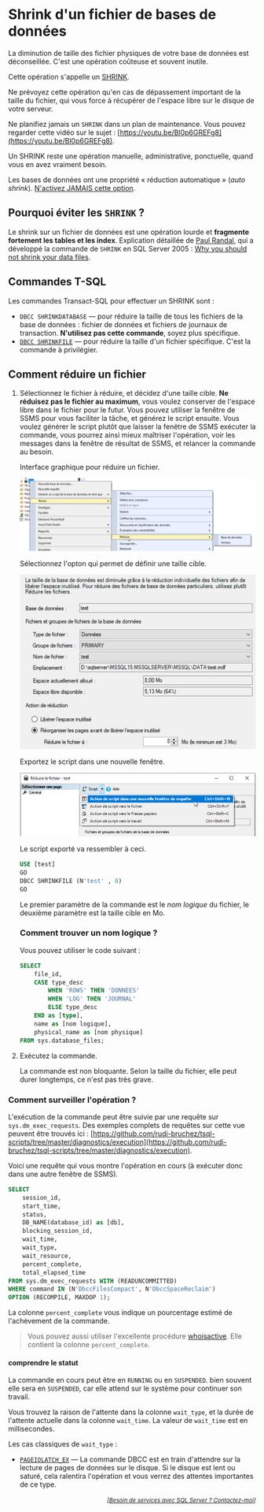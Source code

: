 # Shrink d'un fichier de bases de données

La diminution de taille des fichier physiques de votre base de données est déconseillée.
C'est une opération coûteuse et souvent inutile.

Cette opération s'appelle un [SHRINK](https://docs.microsoft.com/fr-fr/sql/relational-databases/databases/shrink-a-database).

Ne prévoyez cette opération qu'en cas de dépassement important de la taille du fichier, qui vous force à récupérer de l'espace libre sur le disque de votre serveur.

Ne planifiez jamais un `SHRINK` dans un plan de maintenance. Vous pouvez regarder cette vidéo sur le sujet : [https://youtu.be/Bl0p6GREFg8](https://youtu.be/Bl0p6GREFg8).

Un SHRINK reste une opération manuelle, administrative, ponctuelle, quand vous en avez vraiment besoin.

Les bases de données ont une propriété «&nbsp;réduction automatique&nbsp;» (*auto shrink*). [N'activez JAMAIS cette option](https://docs.microsoft.com/en-us/troubleshoot/sql/admin/considerations-autogrow-autoshrink).

## Pourquoi éviter les `SHRINK` ?

Le shrink sur un fichier de données est une opération lourde et **fragmente fortement les tables et les index**. Explication détaillée de [Paul Randal](https://www.sqlskills.com/about/paul-s-randal/), qui a développé la commande de `SHRINK` en SQL Server 2005 : [Why you should not shrink your data files](https://www.sqlskills.com/blogs/paul/why-you-should-not-shrink-your-data-files/).

## Commandes T-SQL

Les commandes Transact-SQL pour effectuer un SHRINK sont :

- `DBCC SHRINKDATABASE` &mdash; pour réduire la taille de tous les fichiers de la base de données : fichier de données et fichiers de journaux de transaction. **N'utilisez pas cette commande**, soyez plus spécifique.
- [`DBCC SHRINKFILE`](https://docs.microsoft.com/fr-fr/sql/t-sql/database-console-commands/dbcc-shrinkfile-transact-sql) &mdash; pour réduire la taille d'un fichier spécifique. C'est la commande à privilégier.

## Comment réduire un fichier

1. Sélectionnez le fichier à réduire, et décidez d'une taille cible. **Ne réduisez pas le fichier au maximum**, vous voulez conserver de l'espace libre dans le fichier pour le futur. Vous pouvez utiliser la fenêtre de SSMS pour vous faciliter la tâche, et générez le script ensuite. Vous voulez générer le script plutôt que laisser la fenêtre de SSMS exécuter la commande, vous pourrez ainsi mieux maîtriser l'opération, voir les messages dans la fenêtre de résultat de SSMS, et relancer la commande au besoin.

    Interface graphique pour réduire un fichier.
    
    ![réduction](shrink-database-file_media/shrink-database-file.01.png)
    
    Sélectionnez l'opton qui permet de définir une taille cible.

    ![réduction](shrink-database-file_media/shrink-database-file.02.png)
    
    Exportez le script dans une nouvelle fenêtre.

    ![réduction](shrink-database-file_media/shrink-database-file.03.png)
    
    Le script exporté va ressembler à ceci.
    
    ```sql
    USE [test]
    GO
    DBCC SHRINKFILE (N'test' , 8)
    GO
    ```

    Le premier paramètre de la commande est le *nom logique* du fichier, le deuxième paramètre est la taille cible en Mo.

    ### Comment trouver un nom logique ?

    Vous pouvez utiliser le code suivant :

    ```sql
    SELECT 
        file_id,
        CASE type_desc 
            WHEN 'ROWS' THEN 'DONNEES'
            WHEN 'LOG' THEN 'JOURNAL'
            ELSE type_desc
        END as [type],
        name as [nom logique],
        physical_name as [nom physique]
    FROM sys.database_files;
    ```

2. Exécutez la commande.

    La commande est non bloquante. Selon la taille du fichier, elle peut durer longtemps, ce n'est pas très grave.

### Comment surveiller l'opération ?

L'exécution de la commande peut être suivie par une requête sur `sys.dm_exec_requests`. Des exemples complets de requêtes sur cette vue peuvent être trouvés ici : [https://github.com/rudi-bruchez/tsql-scripts/tree/master/diagnostics/execution](https://github.com/rudi-bruchez/tsql-scripts/tree/master/diagnostics/execution).

Voici une requête qui vous montre l'opération en cours (à exécuter donc dans une autre fenêtre de SSMS).

```sql
SELECT 
    session_id,
    start_time,
    status,
    DB_NAME(database_id) as [db],
    blocking_session_id,
    wait_time,
    wait_type,
    wait_resource,
    percent_complete,
    total_elapsed_time
FROM sys.dm_exec_requests WITH (READUNCOMMITTED)
WHERE command IN (N'DbccFilesCompact', N'DbccSpaceReclaim')
OPTION (RECOMPILE, MAXDOP 1);
```

La colonne `percent_complete` vous indique un pourcentage estimé de l'achèvement de la commande.

> Vous pouvez aussi utiliser l'excellente procédure [whoisactive](http://whoisactive.com/). Elle contient la colonne `percent_complete`.

#### comprendre le statut

La commande en cours peut être en `RUNNING` ou en `SUSPENDED`. bien souvent elle sera en `SUSPENDED`, car elle attend sur le système pour continuer son travail.

Vous trouvez la raison de l'attente dans la colonne `wait_type`, et la durée de l'attente actuelle dans la colonne `wait_time`. La valeur de `wait_time` est en millisecondes.

Les cas classiques de `wait_type` :

* [`PAGEIOLATCH_EX`](https://www.sqlskills.com/help/waits/pageiolatch_ex/) &mdash; La commande DBCC est en train d'attendre sur la lecture de pages de données sur le disque. Si le disque est lent ou saturé, cela ralentira l'opération et vous verrez des attentes importantes de ce type.

<p align="right">
<i><small>[<a href="https://www.pachadata.com/contact/">Besoin de services avec SQL Server ? Contactez-moi</a>]</small></i>
</p>
